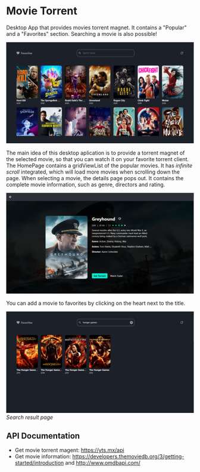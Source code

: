 # Movie Torrent

Desktop App that provides movies torrent magnet. It contains a "Popular" and a "Favorites" section. Searching a movie is also possible!

![alt text](https://github.com/LucasACH/flutter-movie-torrent/blob/master/screenshots/movie_torrent_1.PNG?raw=true)

The main idea of this desktop aplication is to provide a torrent magnet of the selected movie, so that you can watch it on your favorite torrent client. The HomePage contains a gridViewList of the popular movies. It has *infinite scroll* integrated, which will load more movies when scrolling down the page. When selecting a movie, the details page pops out. It contains the complete movie information, such as genre, directors and rating.

![alt text](https://github.com/LucasACH/flutter-movie-torrent/blob/master/screenshots/movie_torrent_3.PNG?raw=true)

You can add a movie to favorites by clicking on the heart next to the title.

![alt text](https://github.com/LucasACH/flutter-movie-torrent/blob/master/screenshots/movie_torrent_2.PNG?raw=true)
*Search result page*

## API Documentation

- Get movie torrent magent: https://yts.mx/api
- Get movie information: https://developers.themoviedb.org/3/getting-started/introduction and http://www.omdbapi.com/



